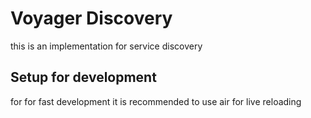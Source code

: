 # Voyager Discovery  

this is an implementation for service discovery 





## Setup for development


for  for fast development it is recommended to use air for live reloading 



